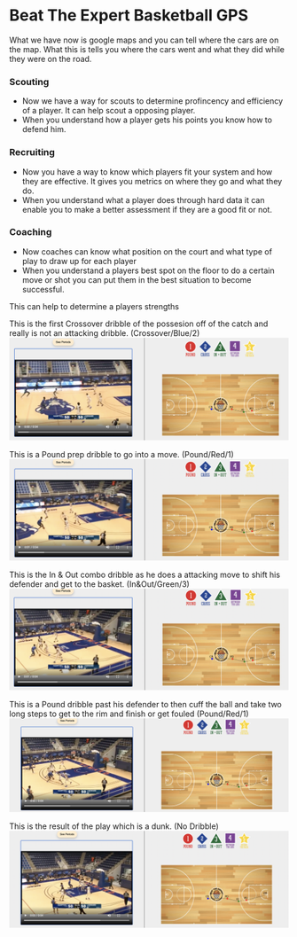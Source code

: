 # Beat The Expert Basketball GPS

What we have now is google maps and you can tell where the cars are on the map.  What this is tells you where the cars went and what they did while they were on the road. 

### Scouting  
- Now we have a way for scouts to determine profincency and efficiency of a player. It can help scout a opposing player.
- When you understand how a player gets his points you know how to defend him.

### Recruiting 
- Now you have a way to know which players fit your system and how they are effective.  It gives you metrics on where they go and what they do.
- When you understand what a player does through hard data it can enable you to make a better assessment if they are a good fit or not.

### Coaching 
- Now coaches can know what position on the court and what type of play to draw up for each player 
- When you understand a players best spot on the floor to do a certain move or shot you can put them in the best situation to become successful.

This can help to determine a players strengths 

This is the first Crossover dribble of the possesion off of the catch and really is not an attacking dribble. (Crossover/Blue/2)
![Bball GPS](https://github.com/rashadwest/rashadwest.github.io/blob/master/_posts/DW%20-%20Cross.png?raw=true)

This is a Pound prep dribble to go into a move. (Pound/Red/1)
![Bball GPS](https://github.com/rashadwest/rashadwest.github.io/blob/master/_posts/DW%20-%20Pound(1).png?raw=true)

This is the In & Out combo dribble as he does a attacking move to shift his defender and get to the basket. (In&Out/Green/3)
![Bball GPS](https://github.com/rashadwest/rashadwest.github.io/blob/master/_posts/DW%20-%20In%20%26%20Out.png?raw=true)

This is a Pound dribble past his defender to then cuff the ball and take two long steps to get to the rim and finish or get fouled (Pound/Red/1)
![Bball GPS](https://github.com/rashadwest/rashadwest.github.io/blob/master/_posts/DW%20-%20Pound(2).png?raw=true)

This is the result of the play which is a dunk. (No Dribble)
![Bball GPS](https://github.com/rashadwest/rashadwest.github.io/blob/master/_posts/DW%20-%20Dunk.png?raw=true)
